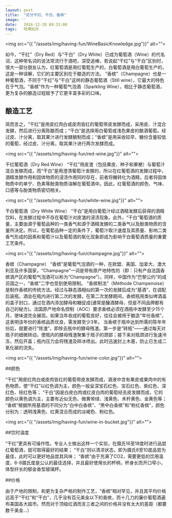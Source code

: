 ```yaml
---
layout: post
title:  "区分干红、干白、香槟"
image: ''
date:   2016-12-28 09:31:00
tags:	吃喝玩乐
---
```


<img src="{{ "/assets/img/having-fun/WineBasicKnowledge.jpg"}}" alt="">

如今，“干红”（Dry Red）与“干白”（Dry White）已成为葡萄酒（Wine）的代名词，这种带名词的说法常流行于酒吧，深受追棒，若说起“干红”与“干白”区别时，很大一部分朋友认为，红葡萄酒是用红葡萄生产的，白葡萄酒是用白葡萄生产的，这是一种误解，它们的主要区别在于酿造的方法。
“香槟”（Champagne）也是一种葡萄酒，不同于“干红”与“干白”这样的静态葡萄酒（Still wine），它最大的特色在于气泡。“香槟”作为一种葡萄气泡酒（Sparkling Wine），相比于静态葡萄酒，更为复杂的酿造过程赋予了它更丰富多彩的口味。

## 酿造工艺

简而言之，“干红”是用皮红肉白或皮肉皆红的葡萄带皮发酵而成，采用皮、汁混合发酵，然后进行分离陈酿而成；“干白”是选择用白葡萄或浅色果皮的酿酒葡萄。经过皮、汁分离，取其果汁进行发酵酿制而成；“香槟”是用采收较早、糖份含量较低的葡萄，经过皮、汁分离，取其果汁进行两次发酵而成。

<img src="{{ "/assets/img/having-fun/red-wine.jpg"}}" alt="">

干红葡萄酒（Dry Red Wine）
“干红”用皮渣（包括果皮、种子和果梗）与葡萄汁混合发酵而成，而“干白”是用澄清葡萄汁发酵的，所以在红葡萄酒的发酵过程中，酒精发酵作用和固体物质的浸渍作用同时存在，前者将糖转化为酒精，后者将固体物质中的单宁、色素等酚类物质溶解在葡萄酒中。因此，红葡萄酒的颜色、气味、口感等与酚类物质密切相关。

<img src="{{ "/assets/img/having-fun/white-wine.jpg"}}" alt="">

干白葡萄酒（Dry White Wine）
“干白”是用白葡萄汁经过酒精发酵后获得的酒精饮料，在发酵过程中不存在葡萄汁对皮渣的浸渍现象。此外，“干白”葡萄酒的质量，主要由源于葡萄品种的一类香气和源于酒精发酵的二类香气以及酚类物质的含量所决定。所以，在葡萄品种一定的条件下，葡萄汁取汁速度及其质量、影响二类香气形成的因素和葡萄汁以及葡萄酒的氧化现象即成为影响干白葡萄酒质量的重要工艺条件。

<img src="{{ "/assets/img/having-fun/champagne.jpg"}}" alt="">

香槟（Champagne）
“香槟”是葡萄气泡酒的一种，在欧盟、美国、加拿大、澳大利亚及许多国家，“Champagne”一词是带有原产地特性的（即：只有产自法国香槟酒产区的葡萄气泡酒可以称为“Champagne”）。同样，中国作为“巴黎公约”的成员国之一，“香槟”二字也受到使用限制。
“香槟制法”（Méthode Champenoise）是制作香槟的传统方法。经过与静态酒相似的第一次的发酵后成为“基酒”，在调配后装瓶，酒会在瓶内进行第二次的发酵。在第二次发酵期间，香槟瓶用类似啤酒盖的盖子封口，通过在酒内添加酵母和糖促成(通常是釀酒酵母，但是不同品牌都有自己的秘方)。法国原产地命名控制（AOC）要求香槟必须在酒瓶中发酵至少15个月，使味道完全展现。如果当年收成的葡萄良好，往往会被用于酿造“年份香槟”，这表明该年份的香槟品质优良，需发酵至少3年。
当香槟于瓶中达到所需的陈年年份后，就要进行“除渣”，即除去瓶中的酵母残渣。第一步是“转瓶”——通过每天对瓶子的细微转动，使瓶内的酵母残渣聚集于瓶子的颈部；接下来对瓶颈进行急速冷冻，然后开盖；瓶内压力会将残渣及碎冰喷出。此时迅速封上木塞，防止已生成二氧化碳的流失。

<img src="{{ "/assets/img/having-fun/wine-color.jpg"}}" alt="">

##颜色

“干红”用皮红肉白或皮肉皆红的葡萄带皮发酵而成，酒液中含有果皮或果肉中的有色物质，使“干红”以红色调为主，颜色一般呈深宝石红色、宝石红色、紫红色、深红色、棕红色等；
“干白”因是白皮白肉或红皮白肉的葡萄经去皮发酵而成，它的颜色以黄色调为主，主要有近似无色、微黄带绿、浅黄色、禾杆黄色、金黄色等；
“香槟”根据所用基酒的不同分为“白中白香槟”、“黑中白香槟”和“粉红香槟”，颜色分别为：透明浅黄色、红黄混合而成的淡褐色、粉红色。

<img src="{{ "/assets/img/having-fun/wine-in-bucket.jpg"}}" alt="">

##饮时温度

“干红”更具有可操作性。专业人士做出这样一个实验，在摄氏16至18度时进行品尝红葡萄酒，就可取得最好的结果；
“干白”则以清凉状态，即为摄氏8至10度品尝为最佳，此时可以更好地品尝其风味；
“香槟”由于充满了CO2，需要更低的饮用温度，6-8摄氏度是公认的最佳选择，并且最好使用长的杯柄，杯身长而开口窄小，体型纤长的郁金香型玻璃杯。


##价格

由于产地的限制，和更为复杂严格的制作工艺，“香槟”相对罕见，并且其平均价格远高于“干红”和“干白”，几乎没有百元美金以下的香槟，而十几刀的廉价葡萄酒遍布美国各大超市。然而对于顶级红酒而言三者之间的价格并没有太大的差距（都要数千美金...）